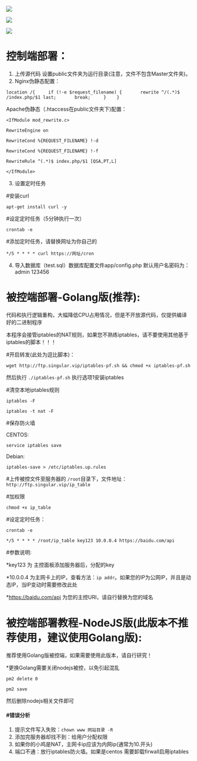 ![](https://raw.githubusercontent.com/Git-Lofter/rules-panel/master/img/01.png)

![](https://raw.githubusercontent.com/Git-Lofter/rules-panel/master/img/02.png)

![](https://raw.githubusercontent.com/Git-Lofter/rules-panel/master/img/03.png)

# 控制端部署：

1. 上传源代码 设置public文件夹为运行目录(注意，文件不包含Master文件夹)。
2. Nginx伪静态配置：

`location /{     if (!-e $request_filename) {       rewrite ^/(.*)$ /index.php/$1 last;       break;     }    }  `

Apache伪静态（.htaccess在public文件夹下)配置：

`<IfModule mod_rewrite.c>`

`RewriteEngine on`

`RewriteCond %{REQUEST_FILENAME} !-d`

`RewriteCond %{REQUEST_FILENAME} !-f`

`RewriteRule ^(.*)$ index.php/$1 [QSA,PT,L]`

`</IfModule>`

3. 设置定时任务

#安装curl

`apt-get install curl -y`

#设定定时任务（5分钟执行一次）

`crontab -e`

#添加定时任务，请替换网址为你自己的

`*/5 * * * * curl https://网址/cron`

4. 导入数据库（test.sql）数据库配置文件app/config.php  默认用户名密码为：admin 123456

# 被控端部署-Golang版(推荐):

代码和执行逻辑重构，大幅降低CPU占用情况，但是不开放源代码，仅提供编译好的二进制程序

本程序会接管iptables的NAT规则，如果您不熟练iptables，请不要使用其他基于iptables的脚本！！！


#开启转发(此处为逗比脚本)：

`wget http://ftp.singular.vip/iptables-pf.sh && chmod +x iptables-pf.sh`

然后执行 `./iptables-pf.sh` 执行选项1安装iptables

#清空本地iptables规则

`iptables -F`

`iptables -t nat -F`

#保存防火墙

CENTOS:

`service iptables save`

Debian:

`iptables-save > /etc/iptables.up.rules`


#上传被控文件至服务器的 `/root`目录下，文件地址：`http://ftp.singular.vip/ip_table`

#加权限

`chmod +x ip_table`

#设定定时任务：

`crontab -e`

`*/5 * * * * /root/ip_table key123 10.0.0.4 https://baidu.com/api`

#参数说明: 

*key123 为 主控面板添加服务器后，分配的key

*10.0.0.4 为主网卡上的IP，查看方法：`ip addr`。如果您的IP为公网IP，并且是动态IP，当IP变动时需要修改此处

*https://baidu.com/api 为您的主控URI，请自行替换为您的域名


# 被控端部署教程-NodeJS版(此版本不推荐使用，建议使用Golang版):

推荐使用Golang版被控端，如果需要使用此版本，请自行研究！

*更换Golang需要关闭nodejs被控，以免引起混乱

`pm2 delete 0`

`pm2 save`

然后删除nodejs相关文件即可


#### #错误分析

1. 提示文件写入失败：`chown www 网站目录 -R`
2. 添加完服务器却找不到：给用户分配权限
3. 如果你的小鸡是NAT，主网卡ip应该为内网ip(通常为10.开头)
4. 端口不通：放行iptables防火墙。如果是centos 需要卸载firwall启用iptables
